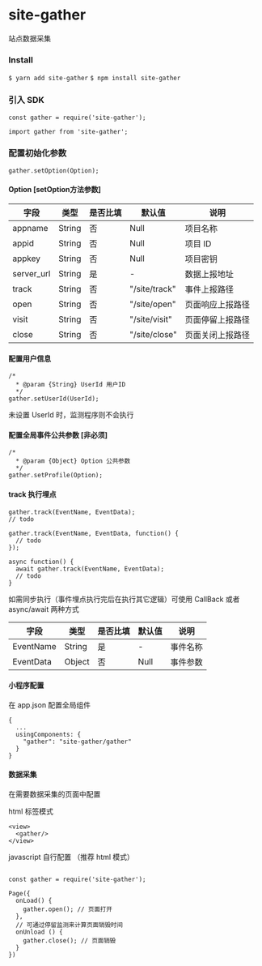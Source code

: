 # site-gather

站点数据采集

### Install

`$ yarn add site-gather`
`$ npm install site-gather`


### 引入 SDK

```
const gather = require('site-gather');
```
```
import gather from 'site-gather';
```

### 配置初始化参数

```
gather.setOption(Option);
```

#### Option [setOption方法参数]

| 字段 | 类型 | 是否比填 | 默认值 | 说明 |
| --   | --  |--       | --   | -- |
| appname | String | 否 | Null | 项目名称 |
| appid | String | 否 | Null | 项目 ID |
| appkey | String | 否 | Null | 项目密钥 |
| server_url | String | 是 | - | 数据上报地址 |
| track | String | 否 | "/site/track" | 事件上报路径 |
| open | String | 否 | "/site/open" | 页面响应上报路径 |
| visit | String | 否 | "/site/visit" | 页面停留上报路径 |
| close | String | 否 | "/site/close" | 页面关闭上报路径 |

#### 配置用户信息

```
/*
  * @param {String} UserId 用户ID
  */
gather.setUserId(UserId);
```

未设置 UserId 时，监测程序则不会执行

#### 配置全局事件公共参数 [非必须]

```
/*
  * @param {Object} Option 公共参数
  */
gather.setProfile(Option);
```

#### track 执行埋点

```
gather.track(EventName, EventData);
// todo
```

```
gather.track(EventName, EventData, function() {
  // todo
});
```

```
async function() {
  await gather.track(EventName, EventData);
  // todo
}
```

如需同步执行（事件埋点执行完后在执行其它逻辑）可使用 CallBack 或者 async/await 两种方式

| 字段 | 类型 | 是否比填 | 默认值 | 说明 |
| --   | --  |--       | --   | -- |
| EventName | String | 是 | - | 事件名称 |
| EventData | Object | 否 | Null | 事件参数 |

#### 小程序配置

在 app.json 配置全局组件

```
{
  ...
  usingComponents: {
    "gather": "site-gather/gather"
  }
}
```

#### 数据采集
在需要数据采集的页面中配置

html 标签模式
```
<view>
  <gather/>
</view>
```

javascript 自行配置 （推荐 html 模式）
```

const gather = require('site-gather');

Page({
  onLoad() {
    gather.open(); // 页面打开
  },
  // 可通过停留监测来计算页面销毁时间
  onUnload () {
    gather.close(); // 页面销毁
  }
})
```